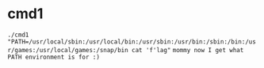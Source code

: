 # cmd1
```./cmd1 "PATH=/usr/local/sbin:/usr/local/bin:/usr/sbin:/usr/bin:/sbin:/bin:/usr/games:/usr/local/games:/snap/bin cat 'f'lag"```
```mommy now I get what PATH environment is for :)```
